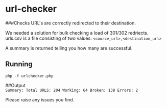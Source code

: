 # url-checker

###Checks URL's are correctly redirected to their destination.  

We needed a solution for bulk checking a load of 301/302 redriects.  
urls.csv is a file consisting of two values: `<source_url>,<destination_url>`  

A summary is returned telling you how many are successful.

## Running  
`php -f urlchecker.php`

##Output  
`Summary: Total URLS: 204 Working: 64 Broken: 138 Errors: 2`  

Please raise any issues you find.


